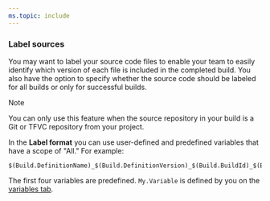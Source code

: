 ```yaml
---
ms.topic: include
---
```


### Label sources

You may want to label your source code files to enable your team to easily identify which version of each file is included in the completed build. You also have the option to specify whether the source code should be labeled for all builds or only for successful builds.

> [!NOTE]
> You can only use this feature when the source repository in your build is a Git or TFVC repository from your project.

In the **Label format** you can use user-defined and predefined variables that have a scope of "All." For example:

```
$(Build.DefinitionName)_$(Build.DefinitionVersion)_$(Build.BuildId)_$(Build.BuildNumber)_$(My.Variable)
```

The first four variables are predefined. `My.Variable` is defined by you on the [variables tab](../variables.md).
